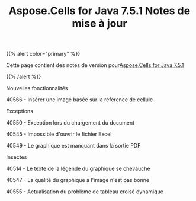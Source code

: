﻿---
title: Aspose.Cells for Java 7.5.1 Notes de mise à jour
type: docs
weight: 50
url: /fr/java/aspose-cells-for-java-7-5-1-release-notes/
---
{{% alert color="primary" %}} 

 Cette page contient des notes de version pour[Aspose.Cells for Java 7.5.1](https://downloads.aspose.com/cells/java/new-releases/aspose.cells-for-java-7.5.1/)

{{% /alert %}} 

 Nouvelles fonctionnalités

 40566 - Insérer une image basée sur la référence de cellule

 Exceptions

 40550 - Exception lors du chargement du document

 40545 - Impossible d'ouvrir le fichier Excel

 40549 - Le graphique est manquant dans la sortie PDF

 Insectes

 40514 - Le texte de la légende du graphique se chevauche

 40547 - La qualité du graphique à l'image n'est pas bonne

 40555 - Actualisation du problème de tableau croisé dynamique

